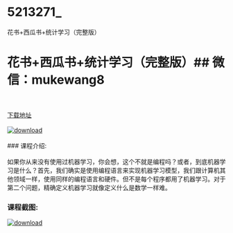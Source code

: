 # 5213271_
花书+西瓜书+统计学习（完整版）
# 花书+西瓜书+统计学习（完整版）## 微信：mukewang8
<br/></br>[下载地址](http://www.36tz.cn/article/5213271 "下载地址")
<br/></br>[![download](http://36tz.cn/muke_img/2020_05_2-125-300x214.png "下载地址")](http://www.36tz.cn/article/5213271 "下载地址")
<br/></br>### 课程介绍:<br/></br>如果你从来没有使用过机器学习，你会想，这个不就是编程吗？或者，到底机器学习是什么？首先，我们确实是使用编程语言来实现机器学习模型，我们跟计算机其他领域一样，使用同样的编程语言和硬件。但不是每个程序都用了机器学习。对于第二个问题，精确定义机器学习就像定义什么是数学一样难。

### 课程截图:
[![download](http://36tz.cn/muke_img/2020_05_1-135.png "下载地址")](http://www.36tz.cn/article/5213271 "下载地址")
